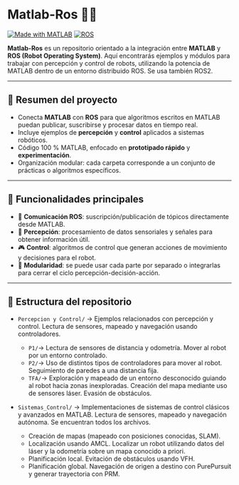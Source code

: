 # Matlab-Ros 🤖📡

[![Made with MATLAB](https://img.shields.io/badge/Made%20with-MATLAB-orange?logo=matlab)](https://www.mathworks.com/products/matlab.html)
[![ROS](https://img.shields.io/badge/ROS-Robot%20Operating%20System-blue?logo=ros)](https://www.ros.org/)

**Matlab-Ros** es un repositorio orientado a la integración entre **MATLAB** y **ROS (Robot Operating System)**.
Aquí encontrarás ejemplos y módulos para trabajar con percepción y control de robots, utilizando la potencia de MATLAB dentro de un entorno distribuido ROS.
Se usa también ROS2.

---

## 🚀 Resumen del proyecto

* Conecta **MATLAB** con **ROS** para que algoritmos escritos en MATLAB puedan publicar, suscribirse y procesar datos en tiempo real.
* Incluye ejemplos de **percepción** y **control** aplicados a sistemas robóticos.
* Código 100 % MATLAB, enfocado en **prototipado rápido** y **experimentación**.
* Organización modular: cada carpeta corresponde a un conjunto de prácticas o algoritmos específicos.

---

## 🔧 Funcionalidades principales

* 📡 **Comunicación ROS**: suscripción/publicación de tópicos directamente desde MATLAB.
* 👀 **Percepción**: procesamiento de datos sensoriales y señales para obtener información útil.
* 🎮 **Control**: algoritmos de control que generan acciones de movimiento y decisiones para el robot.
* 🧩 **Modularidad**: se puede usar cada parte por separado o integrarlas para cerrar el ciclo percepción-decisión-acción.

---

## 📂 Estructura del repositorio

 * `Percepcion y Control/` → Ejemplos relacionados con percepción y control. Lectura de sensores, mapeado y navegación usando controladores.
	 * `P1/`→ Lectura de sensores de distancia y odometría. Mover al robot por un entorno controlado.
	 * `P2/`→ Uso de distintos tipos de controladores para mover al robot. Seguimiento de paredes a una distancia fija.
	 * `TFA/`→ Exploración y mapeado de un entorno desconocido guiando al robot hacia zonas inexploradas. Creación del mapa mediante uso de sensores láser. Evasión de obstáculos.

 * `Sistemas_Control/` → Implementaciones de sistemas de control clásicos y avanzados en MATLAB. Lectura de sensores, mapeado y navegación autónoma.  Se encuentran todos los archivos. 
	 * Creación de mapas (mapeado con posiciones conocidas, SLAM).
	 * Localización usando AMCL. Localizar un robot utilizando datos del láser y la odometría sobre un mapa conocido a priori.
	 * Planificación local. Evitación de obstáculos usando VFH.
	 * Planificación global. Navegación de origen a destino con PurePursuit y generar trayectoria con PRM.
